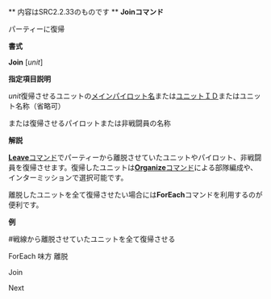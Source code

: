 ** 内容はSRC2.2.33のものです **
**Joinコマンド**

パーティーに復帰

**書式**

**Join** [*unit*]

**指定項目説明**

*unit*復帰させるユニットの[メインパイロット名](メインパイロット名.md)または[ユニットＩＤ](ユニットＩＤ.md)またはユニット名称（省略可）

または復帰させるパイロットまたは非戦闘員の名称

**解説**

[**Leave**コマンド](Leaveコマンド.md)でパーティーから離脱させていたユニットやパイロット、非戦闘員を復帰させます。復帰したユニットは[**Organize**コマンド](Organizeコマンド.md)による部隊編成や、インターミッションで選択可能です。

離脱したユニットを全て復帰させたい場合には**ForEach**コマンドを利用するのが便利です。

**例**

#戦線から離脱させていたユニットを全て復帰させる

ForEach 味方 離脱

Join

Next
